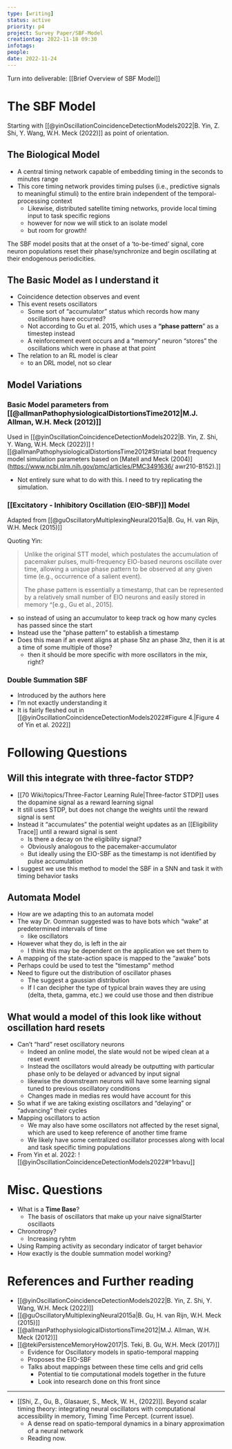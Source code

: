 ```yaml
---
type: [writing]
status: active
priority: p4
project: Survey Paper/SBF-Model
creationtag: 2022-11-18 09:30
infotags:
people:
date: 2022-11-24
---
```

Turn into deliverable:  [[Brief Overview of SBF Model]]
# The SBF Model
Starting with [[@yinOscillationCoincidenceDetectionModels2022|B. Yin, Z. Shi, Y. Wang, W.H. Meck (2022)]] as point of orientation.

## The Biological Model
- A central timing network capable of embedding timing in the seconds to minutes range
- This core timing network provides timing pulses (i.e., predictive signals to meaningful stimuli) to the entire brain independent of the temporal-processing context
	- Likewise, distributed satellite timing networks, provide local timing input to task specific regions
	- however for now we will stick to an isolate model
	- but room for growth!

The SBF model posits that at the onset of a ‘to-be-timed’ signal, core neuron populations reset their phase/synchronize and begin oscillating at their endogenous periodicities. 

## The  Basic Model as I understand it
- Coincidence detection observes and event
- This event resets oscillators
	- Some sort of “accumulator” status which records how many oscillations have occurred?
	- Not according to Gu et al. 2015, which uses a  **“phase pattern**” as a timestep instead
	- A reinforcement event occurs and a “memory” neuron “stores” the oscillations which were in phase at that point
- The relation to an RL model is clear
	- to an DRL model, not so clear

## Model Variations
### Basic Model parameters from [[@allmanPathophysiologicalDistortionsTime2012|M.J. Allman, W.H. Meck (2012)]]
Used in [[@yinOscillationCoincidenceDetectionModels2022|B. Yin, Z. Shi, Y. Wang, W.H. Meck (2022)]]
![[@allmanPathophysiologicalDistortionsTime2012#Striatal beat frequency model simulation parameters based on [Matell and Meck (2004)](https://www.ncbi.nlm.nih.gov/pmc/articles/PMC3491636/ awr210-B152).]]
- Not entirely sure what to do with this. I need to try replicating the simulation.


### [[Excitatory - Inhibitory Oscillation (EIO-SBF)]] Model
Adapted from [[@guOscillatoryMultiplexingNeural2015a|B. Gu, H. van Rijn, W.H. Meck (2015)]]

Quoting Yin:
> Unlike the original STT model, which postulates the accumulation of pacemaker pulses, multi-frequency EIO-based neurons oscillate over time, allowing a unique phase pattern to be observed at any given time (e.g., occurrence of a salient event). 
> 
> The phase pattern is essentially a timestamp, that can be represented by a relatively small number of EIO neurons and easily stored in memory ^[e.g., Gu et al., 2015].

- so instead of using an accumulator to keep track og how many cycles has passed since the start
- Instead use the “phase pattern” to establish a timestamp
- Does this mean if an event aligns at phase 5hz an phase 3hz, then it is at a time of some multiple of those?
	- then it should be more specific with more oscillators in the mix, right?

### Double Summation SBF
- Introduced by the authors here
- I’m not exactly understanding it
- It is fairly fleshed out in [[@yinOscillationCoincidenceDetectionModels2022#Figure 4.|Figure 4 of Yin et al. 2022]]

# Following Questions
## Will this integrate with three-factor STDP?
- [[70 Wiki/topics/Three-Factor Learning Rule|Three-factor STDP]] uses the dopamine signal as a reward learning signal
- It still uses STDP, but does not change the weights until the reward signal is sent
- Instead it “accumulates” the potential weight updates as an [[Eligibility Trace]] until a reward signal is sent
	- Is there a decay on the eligibility signal?
	- Obviously analogous to the pacemaker-accumulator
	- But ideally using the EIO-SBF as the timestamp is not identified by pulse accumulation
- I suggest we use this method to model the SBF in a SNN and task it with timing behavior tasks

## Automata Model
- How are we adapting this to an automata model
- The way Dr. Oomman suggested was to have bots which “wake” at predetermined intervals of time
	- like oscillators
- However what they do, is left in the air
	- I think this may be dependent on the application we set them to
- A mapping of the state-action space is mapped to the  “awake” bots
- Perhaps could be used to test the "timestamp" method
- Need to figure out the distribution of oscillator phases
	- The suggest a gaussian distribution
	- If I can decipher the type of typical brain waves they are using (delta, theta, gamma, etc.) we could use those and then distribue


## What would a model of this look like without oscillation hard resets
- Can’t “hard” reset oscillatory neurons 
	- Indeed an online model, the slate would not be wiped clean at a reset event
	- Instead the oscillators would already be outputting with particular phase only to be delayed or advanced by input signal
	- likewise the downstream neurons will have some learning signal tuned to previous oscillatory conditions
	- Changes made in medias res would have account for this
- So what if we are taking existing oscillators and “delaying” or “advancing” their cycles
- Mapping oscillators to action
	- We may also have some oscillators not affected by the reset signal, which are used to keep reference of another time frame
	- We likely have some centralized oscillator processes along with local and task specific timing populations
- From Yin et al. 2022: ![[@yinOscillationCoincidenceDetectionModels2022#^1rbavu]]


# Misc. Questions
- What is a **Time Base**?
	- The basis of oscillators that make up your naive signalStarter oscillaots
- Chronotropy?
	- Increasing ryhtm 
- Using Ramping activity as secondary indicator of target behavior
- How exactly is the double summation model working?

 

# References and Further reading
- [[@yinOscillationCoincidenceDetectionModels2022|B. Yin, Z. Shi, Y. Wang, W.H. Meck (2022)]]
- [[@guOscillatoryMultiplexingNeural2015a|B. Gu, H. van Rijn, W.H. Meck (2015)]]
- [[@allmanPathophysiologicalDistortionsTime2012|M.J. Allman, W.H. Meck (2012)]]
- [[@tekiPersistenceMemoryHow2017|S. Teki, B. Gu, W.H. Meck (2017)]]
	- Evidence for Oscillatory models in spatio-temporal mapping
	- Proposes the EIO-SBF
	- Talks about mappings between these time cells and grid cells
		- Potential to tie computational models together in the future
		- Look into research done on this front since

- ---
- [[Shi, Z., Gu, B., Glasauer, S., Meck, W. H., (2022)]]. Beyond scalar timing theory: integrating neural oscillators with computational accessibility in memory, Timing Time Percept. (current issue).  
	- A dense read on spatio-temporal dynamics in a binary approximation of a neural network
	- Reading now.



